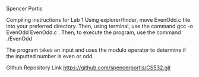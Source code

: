 Spencer Portis 

Compiling instructions for Lab 1
Using explorer/finder, move EvenOdd.c file into your preferred directory.  Then, using terminal, use the command gcc -o EvenOdd EvenOdd.c .
Then, to execute the program, use the command ./EvenOdd

The program takes an input and uses the modulo operator to determine if the inputted number is even or odd.  

Github Repository Link
https://github.com/spencerportis/CS532.git
